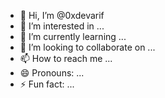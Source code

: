 - 👋 Hi, I’m @0xdevarif
- 👀 I’m interested in ...
- 🌱 I’m currently learning ...
- 💞️ I’m looking to collaborate on ...
- 📫 How to reach me ...
- 😄 Pronouns: ...
- ⚡ Fun fact: ...

<!---
0xdevarif/0xdevarif is a ✨ special ✨ repository because its `README.md` (this file) appears on your GitHub profile.
You can click the Preview link to take a look at your changes.
--->
